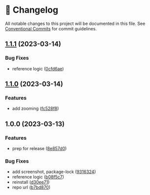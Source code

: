 <!-- markdownlint-disable --><!-- textlint-disable -->

# 📓 Changelog

All notable changes to this project will be documented in this file. See
[Conventional Commits](https://conventionalcommits.org) for commit guidelines.

## [1.1.1](https://github.com/SimeonGriggs/sanity-plugin-schema-visualizer/compare/v1.1.0...v1.1.1) (2023-03-14)

### Bug Fixes

- reference logic ([0cfd6ae](https://github.com/SimeonGriggs/sanity-plugin-schema-visualizer/commit/0cfd6ae10eccacfe2ec69e53f09aa46f48459e85))

## [1.1.0](https://github.com/SimeonGriggs/sanity-plugin-schema-visualizer/compare/v1.0.0...v1.1.0) (2023-03-14)

### Features

- add zooming ([fc528f8](https://github.com/SimeonGriggs/sanity-plugin-schema-visualizer/commit/fc528f8ee02d3be03724c4f86e2b79dc3dffe983))

## 1.0.0 (2023-03-13)

### Features

- prep for release ([8e857d0](https://github.com/SimeonGriggs/sanity-plugin-schema-visualizer/commit/8e857d0389f90dbf78cd68cf5422b9757d05336a))

### Bug Fixes

- add screenshot, package-lock ([9316324](https://github.com/SimeonGriggs/sanity-plugin-schema-visualizer/commit/93163248e23054d4d5ba8d21d514d9aac848c94e))
- reference logic ([b08f5c7](https://github.com/SimeonGriggs/sanity-plugin-schema-visualizer/commit/b08f5c70673c5dc583bddf535ddd72f432c26a80))
- reinstall ([d30ee71](https://github.com/SimeonGriggs/sanity-plugin-schema-visualizer/commit/d30ee71d19d191ee2bea811a344a86d4e6bb5b02))
- repo url ([b7bd870](https://github.com/SimeonGriggs/sanity-plugin-schema-visualizer/commit/b7bd8703d4e1a2270fee5592ee3b7c25da691696))
